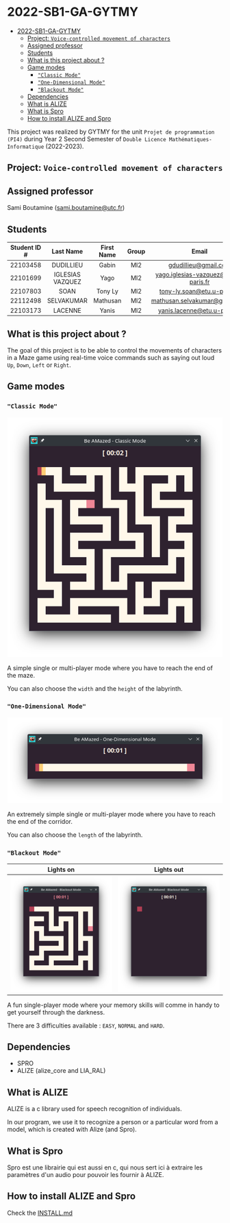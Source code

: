 # 2022-SB1-GA-GYTMY

- [2022-SB1-GA-GYTMY](#2022-sb1-ga-gytmy)
  - [Project: `Voice-controlled movement of characters`](#project-voice-controlled-movement-of-characters)
  - [Assigned professor](#assigned-professor)
  - [Students](#students)
  - [What is this project about ?](#what-is-this-project-about-)
  - [Game modes](#game-modes)
    - [`"Classic Mode"`](#classic-mode)
    - [`"One-Dimensional Mode"`](#one-dimensional-mode)
    - [`"Blackout Mode"`](#blackout-mode)
  - [Dependencies](#dependencies)
  - [What is ALIZE](#what-is-alize)
  - [What is Spro](#what-is-spro)
  - [How to install ALIZE and Spro](#how-to-install-alize-and-spro)

This project was realized by GYTMY for the unit `Projet de programmation (PI4)` during Year 2 Second Semester of `Double Licence Mathématiques-Informatique` (2022-2023).

## Project: `Voice-controlled movement of characters`

## Assigned professor

Sami Boutamine (sami.boutamine@utc.fr)

## Students

| Student ID # |    Last Name     | First Name | Group |                Email                 |
| :----------: | :--------------: | :--------: | :---: | :----------------------------------: |
|   22103458   |    DUDILLIEU     |   Gabin    |  MI2  |         gdudillieu@gmail.com         |
|   22101699   | IGLESIAS VAZQUEZ |    Yago    |  MI2  | yago.iglesias-vazquez@etu.u-paris.fr |
|   22107803   |       SOAN       |  Tony Ly   |  MI2  |     tony-ly.soan@etu.u-paris.fr      |
|   22112498   |    SELVAKUMAR    |  Mathusan  |  MI2  |    mathusan.selvakumar@gmail.com     |
|   22103173   |     LACENNE      |   Yanis    |  MI2  |     yanis.lacenne@etu.u-paris.fr     |

## What is this project about ?

The goal of this project is to be able to control the movements of characters in a Maze game using real-time voice commands such as saying out loud `Up`, `Down`, `Left` or `Right`.

## Game modes

### `"Classic Mode"`

![Image Classic Mode](images/ClassicMode.png)

A simple single or multi-player mode where you have to reach the end of the maze.

You can also choose the `width` and the `height` of the labyrinth.

### `"One-Dimensional Mode"`

![Image One-Dimensional Mode](images/OneDimensionalMode.png)

An extremely simple single or multi-player mode where you have to reach the end of the corridor.

You can also choose the `length` of the labyrinth.

### `"Blackout Mode"`

|                         Lights on                          |                        Lights out                        |
| :--------------------------------------------------------: | :------------------------------------------------------: |
| ![Image Blackout Mode Light](images/BlackoutModeLight.png) | ![Image Blackout Mode Dark](images/BlackoutModeDark.png) |

A fun single-player mode where your memory skills will comme in handy to get yourself through the darkness.

There are 3 difficulties available : `EASY`, `NORMAL` and `HARD`.

## Dependencies

- SPRO
- ALIZE (alize_core and LIA_RAL)

## What is ALIZE

ALIZE is a c library used for speech recognition of individuals.

In our program, we use it to recognize a person or a particular word from a model, which is created with Alize (and Spro).

## What is Spro

Spro est une librairie qui est aussi en c, qui nous sert ici à extraire les paramètres d'un audio pour pouvoir les fournir à ALIZE.

## How to install ALIZE and Spro

Check the [INSTALL.md](INSTALL.md)
